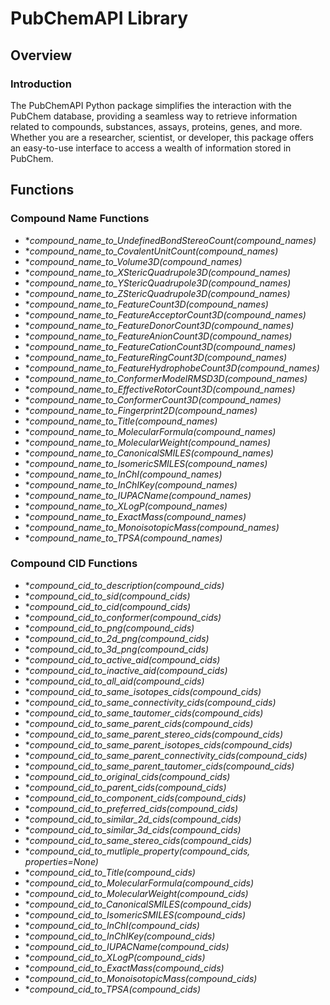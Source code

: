 # PubChemAPI Library

## Overview

### Introduction

The PubChemAPI Python package simplifies the interaction with the PubChem database, providing a seamless way to retrieve information related to compounds, substances, assays, proteins, genes, and more. Whether you are a researcher, scientist, or developer, this package offers an easy-to-use interface to access a wealth of information stored in PubChem.

## Functions

### Compound Name Functions

- **compound_name_to_UndefinedBondStereoCount(*compound_names)**
- **compound_name_to_CovalentUnitCount(*compound_names)**
- **compound_name_to_Volume3D(*compound_names)**
- **compound_name_to_XStericQuadrupole3D(*compound_names)**
- **compound_name_to_YStericQuadrupole3D(*compound_names)**
- **compound_name_to_ZStericQuadrupole3D(*compound_names)**
- **compound_name_to_FeatureCount3D(*compound_names)**
- **compound_name_to_FeatureAcceptorCount3D(*compound_names)**
- **compound_name_to_FeatureDonorCount3D(*compound_names)**
- **compound_name_to_FeatureAnionCount3D(*compound_names)**
- **compound_name_to_FeatureCationCount3D(*compound_names)**
- **compound_name_to_FeatureRingCount3D(*compound_names)**
- **compound_name_to_FeatureHydrophobeCount3D(*compound_names)**
- **compound_name_to_ConformerModelRMSD3D(*compound_names)**
- **compound_name_to_EffectiveRotorCount3D(*compound_names)**
- **compound_name_to_ConformerCount3D(*compound_names)**
- **compound_name_to_Fingerprint2D(*compound_names)**
- **compound_name_to_Title(*compound_names)**
- **compound_name_to_MolecularFormula(*compound_names)**
- **compound_name_to_MolecularWeight(*compound_names)**
- **compound_name_to_CanonicalSMILES(*compound_names)**
- **compound_name_to_IsomericSMILES(*compound_names)**
- **compound_name_to_InChI(*compound_names)**
- **compound_name_to_InChIKey(*compound_names)**
- **compound_name_to_IUPACName(*compound_names)**
- **compound_name_to_XLogP(*compound_names)**
- **compound_name_to_ExactMass(*compound_names)**
- **compound_name_to_MonoisotopicMass(*compound_names)**
- **compound_name_to_TPSA(*compound_names)**

### Compound CID Functions

- **compound_cid_to_description(*compound_cids)**
- **compound_cid_to_sid(*compound_cids)**
- **compound_cid_to_cid(*compound_cids)**
- **compound_cid_to_conformer(*compound_cids)**
- **compound_cid_to_png(*compound_cids)**
- **compound_cid_to_2d_png(*compound_cids)**
- **compound_cid_to_3d_png(*compound_cids)**
- **compound_cid_to_active_aid(*compound_cids)**
- **compound_cid_to_inactive_aid(*compound_cids)**
- **compound_cid_to_all_aid(*compound_cids)**
- **compound_cid_to_same_isotopes_cids(*compound_cids)**
- **compound_cid_to_same_connectivity_cids(*compound_cids)**
- **compound_cid_to_same_tautomer_cids(*compound_cids)**
- **compound_cid_to_same_parent_cids(*compound_cids)**
- **compound_cid_to_same_parent_stereo_cids(*compound_cids)**
- **compound_cid_to_same_parent_isotopes_cids(*compound_cids)**
- **compound_cid_to_same_parent_connectivity_cids(*compound_cids)**
- **compound_cid_to_same_parent_tautomer_cids(*compound_cids)**
- **compound_cid_to_original_cids(*compound_cids)**
- **compound_cid_to_parent_cids(*compound_cids)**
- **compound_cid_to_component_cids(*compound_cids)**
- **compound_cid_to_preferred_cids(*compound_cids)**
- **compound_cid_to_similar_2d_cids(*compound_cids)**
- **compound_cid_to_similar_3d_cids(*compound_cids)**
- **compound_cid_to_same_stereo_cids(*compound_cids)**
- **compound_cid_to_mutliple_property(*compound_cids, properties=None)**
- **compound_cid_to_Title(*compound_cids)**
- **compound_cid_to_MolecularFormula(*compound_cids)**
- **compound_cid_to_MolecularWeight(*compound_cids)**
- **compound_cid_to_CanonicalSMILES(*compound_cids)**
- **compound_cid_to_IsomericSMILES(*compound_cids)**
- **compound_cid_to_InChI(*compound_cids)**
- **compound_cid_to_InChIKey(*compound_cids)**
- **compound_cid_to_IUPACName(*compound_cids)**
- **compound_cid_to_XLogP(*compound_cids)**
- **compound_cid_to_ExactMass(*compound_cids)**
- **compound_cid_to_MonoisotopicMass(*compound_cids)**
- **compound_cid_to_TPSA(*compound_cids)**
